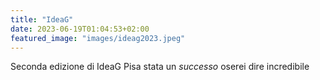 ```yaml
---
title: "IdeaG"
date: 2023-06-19T01:04:53+02:00
featured_image: "images/ideag2023.jpeg"
---
```

Seconda edizione di IdeaG Pisa stata un *successo* oserei dire incredibile
